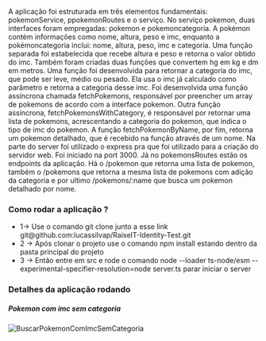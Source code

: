 A aplicação foi estruturada em três elementos fundamentais: pokemonService, ppokemonRoutes e o serviço.
No serviço pokemon, duas interfaces foram empregadas: pokemon e pokemoncategoria. A pokémon contém informações como nome, altura, peso e imc, enquanto a pokémoncategoria inclui: nome, altura, peso, imc e categoria.
Uma função separada foi estabelecida que recebe altura e peso e retorna o valor obtido do imc.
Também foram criadas duas funções que convertem hg em kg e dm em metros.
Uma função foi desenvolvida para retornar a categoria do imc, que pode ser leve, médio ou pesado. Ela usa o imc já calculado como parâmetro e retorna a categoria desse imc.
Foi desenvolvida uma função assíncrona chamada fetchPokemons, responsável por preencher um array de pokemons de acordo com a interface pokemon.
Outra função assíncrona, fetchPokemonsWithCategory, é responsável por retornar uma lista de pokemons, acrescentando a categoria do pokemon, que indica o tipo de imc do pokemon.
A função fetchPokemonByName, por fim, retorna um pokemon detalhado, que é recebido na função através de um nome.
Na parte do server foi utilizado o express pra que foi utilizado para a criação do servidor web. Foi iniciado na port 3000.
Já no pokemonsRoutes estão os endpoints da aplicação. Há o /pokemon que retorna uma lista de pokemon, também o /pokemons que retorna a mesma lista de pokemons com adição da categoria e por ultimo /pokemons/:name que busca 
um pokemon detalhado por nome.

<h3> Como rodar a aplicação ? </h3>
<ul>
  <li> 1-> Use o comando git clone junto a esse link git@github.com:lucassilvap/RaiseIT-Identity-Test.git </li>
  <li> 2 -> Após clonar o projeto use o comando npm install estando dentro da pasta principal do projeto </li>
  <li> 3 -> Então entre em src e rode o comando node --loader ts-node/esm --experimental-specifier-resolution=node server.ts parar iniciar o server</li>
</ul>

<h3>Detalhes da aplicação rodando </h3>

<h5>Pokemon com imc sem categoria </h5>

![BuscarPokemonComImcSemCategoria](https://github.com/user-attachments/assets/d5fc788c-b4b4-4bf8-ae17-11e99a938e8b)




